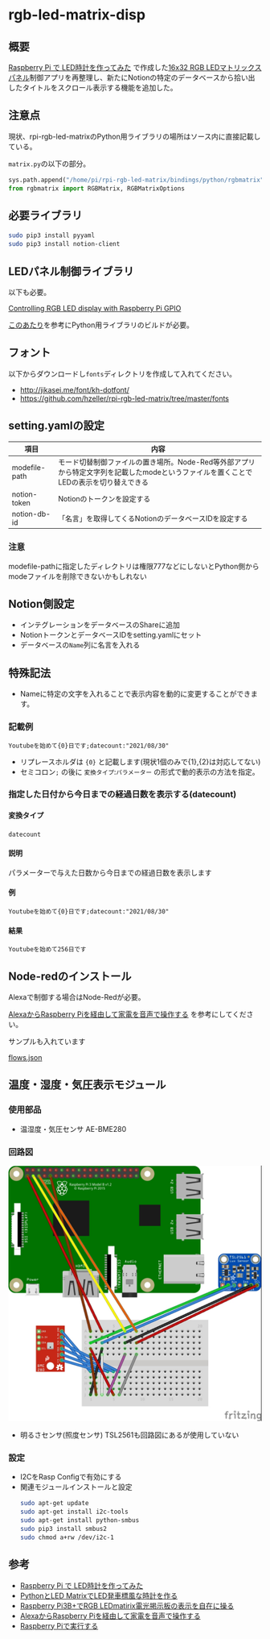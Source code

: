 # rgb-led-matrix-disp

## 概要

[Raspberry Pi で LED時計を作ってみた](https://a-tak.com/blog/2017/02/raspberry-pi-led-clock/) で作成した[16x32 RGB LEDマトリックスパネル](http://www.amazon.co.jp/exec/obidos/ASIN/B0169UBW5G/website1-22/)制御アプリを再整理し、新たにNotionの特定のデータベースから拾い出したタイトルをスクロール表示する機能を追加した。


## 注意点

現状、rpi-rgb-led-matrixのPython用ライブラリの場所はソース内に直接記載している。

`matrix.py`の以下の部分。

```python
sys.path.append("/home/pi/rpi-rgb-led-matrix/bindings/python/rgbmatrix")
from rgbmatrix import RGBMatrix, RGBMatrixOptions
```

## 必要ライブラリ

```bash
sudo pip3 install pyyaml
sudo pip3 install notion-client
```

## LEDパネル制御ライブラリ

以下も必要。

[Controlling RGB LED display with Raspberry Pi GPIO](https://github.com/hzeller/rpi-rgb-led-matrix/)

[このあたり](https://github.com/hzeller/rpi-rgb-led-matrix/tree/master/bindings/python)を参考にPython用ライブラリのビルドが必要。

## フォント

以下からダウンロードし`fonts`ディレクトリを作成して入れてください。
* http://jikasei.me/font/kh-dotfont/
* https://github.com/hzeller/rpi-rgb-led-matrix/tree/master/fonts

## setting.yamlの設定

|項目|内容|
|---|---|
|modefile-path|モード切替制御ファイルの置き場所。Node-Red等外部アプリから特定文字列を記載したmodeというファイルを置くことでLEDの表示を切り替えできる
|notion-token|Notionのトークンを設定する|
|notion-db-id|「名言」を取得してくるNotionのデータベースIDを設定する|

### 注意

modefile-pathに指定したディレクトリは権限777などにしないとPython側からmodeファイルを削除できないかもしれない

## Notion側設定

* インテグレーションをデータベースのShareに追加
* NotionトークンとデータベースIDをsetting.yamlにセット
* データベースの`Name`列に名言を入れる

## 特殊記法

* Nameに特定の文字を入れることで表示内容を動的に変更することができます。

### 記載例

```plaintext
Youtubeを始めて{0}日です;datecount:"2021/08/30"
```

* リプレースホルダは `{0}` と記載します(現状1個のみで{1},{2}は対応してない)
* セミコロン`;` の後に `変換タイプ`:`パラメーター` の形式で動的表示の方法を指定。

### 指定した日付から今日までの経過日数を表示する(datecount)

#### 変換タイプ

`datecount`

#### 説明

パラメーターで与えた日数から今日までの経過日数を表示します

#### 例

```plaintext
Youtubeを始めて{0}日です;datecount:"2021/08/30"
```

#### 結果

```plaintext
Youtubeを始めて256日です
```

## Node-redのインストール

Alexaで制御する場合はNode-Redが必要。

[AlexaからRaspberry Piを経由して家電を音声で操作する](https://www.zumid.net/entry/raspberry-pi-alexa-home-app/) を参考にしてください。

サンプルも入れています

 [flows.json](flows.json)

## 温度・湿度・気圧表示モジュール

### 使用部品

* 温湿度・気圧センサ AE-BME280

### 回路図

![](doc-image/circuit-diagram.jpg)

* 明るさセンサ(照度センサ) TSL2561も回路図にあるが使用していない

### 設定

* I2CをRasp Configで有効にする
* 関連モジュールインストールと設定
    ```bash
    sudo apt-get update
    sudo apt-get install i2c-tools
    sudo apt-get install python-smbus
    sudo pip3 install smbus2
    sudo chmod a+rw /dev/i2c-1
    ```

## 参考

* [Raspberry Pi で LED時計を作ってみた](https://a-tak.com/blog/2017/02/raspberry-pi-led-clock/)
* [PythonとLED MatrixでLED発車標風な時計を作る](https://qiita.com/sousan/items/19425d5eac43786003a7)
* [Raspberry Pi3B+でRGB LEDmatirix電光掲示板の表示を自在に操る](https://qiita.com/shuto1441/items/4c691dd3af948cc19bdf)
* [AlexaからRaspberry Piを経由して家電を音声で操作する](https://www.zumid.net/entry/raspberry-pi-alexa-home-app/)
* [Raspberry Piで実行する](https://nodered.jp/docs/getting-started/raspberrypi)

